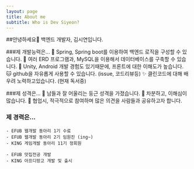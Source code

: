 ```yaml
---
layout: page
title: About me
subtitle: Who is Dev Siyeon?
---
```


##안녕하세요👋 백엔드 개발자, 김시연입니다.

###제 개발능력은...
    🌷 Spring, Spring boot를 이용하여 백엔드 로직을 구성할 수 있습니다.
    🐬 여러 ERD 프로그램과, MySQL을 이용해서 데이터베이스를 구축할 수 있습니다.
    👾 Unity, Android 개발 경험도 있기때문에, 프론트에 대한 이해도가 높습니다.
    🐱 github을 자유롭게 사용할 수 있습니다. (issue, 코드리뷰등)
    ✨ 클린코드에 대해 배우려 노력하고있습니다. (현재 독서중)

###제 성격은...
    🥰 남들과 잘 어울리는 둥근 성격을 가졌습니다.
    🤗 차분하고, 이해심이 많습니다.
    🤩 협업시, 적극적으로 참여하며 많은 의견을 사람들과 공유하고자 합니다.


### 제 경력은...
    - EFUB 웹개발 동아리 1기 수료
    - EFUB 웹개발 동아리 2기 임원진 (ing~)
    - KING 게임개발 동아리 11기 정회원

    - EFUB 맛집전공 개발
    - KING 아프디망고 개발 및 출시
